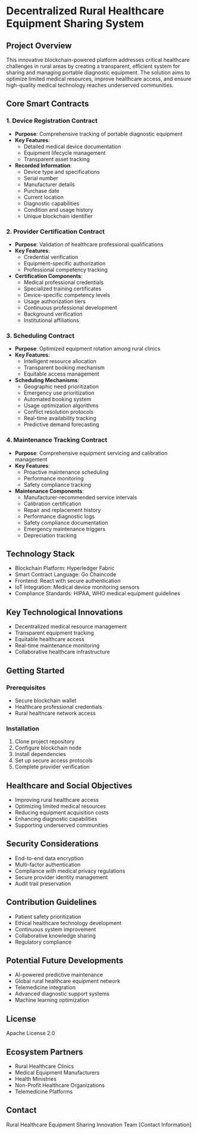 # Decentralized Rural Healthcare Equipment Sharing System

## Project Overview

This innovative blockchain-powered platform addresses critical healthcare challenges in rural areas by creating a transparent, efficient system for sharing and managing portable diagnostic equipment. The solution aims to optimize limited medical resources, improve healthcare access, and ensure high-quality medical technology reaches underserved communities.

## Core Smart Contracts

### 1. Device Registration Contract
- **Purpose**: Comprehensive tracking of portable diagnostic equipment
- **Key Features**:
    - Detailed medical device documentation
    - Equipment lifecycle management
    - Transparent asset tracking
- **Recorded Information**:
    - Device type and specifications
    - Serial number
    - Manufacturer details
    - Purchase date
    - Current location
    - Diagnostic capabilities
    - Condition and usage history
    - Unique blockchain identifier

### 2. Provider Certification Contract
- **Purpose**: Validation of healthcare professional qualifications
- **Key Features**:
    - Credential verification
    - Equipment-specific authorization
    - Professional competency tracking
- **Certification Components**:
    - Medical professional credentials
    - Specialized training certificates
    - Device-specific competency levels
    - Usage authorization tiers
    - Continuous professional development
    - Background verification
    - Institutional affiliations

### 3. Scheduling Contract
- **Purpose**: Optimized equipment rotation among rural clinics
- **Key Features**:
    - Intelligent resource allocation
    - Transparent booking mechanism
    - Equitable access management
- **Scheduling Mechanisms**:
    - Geographic need prioritization
    - Emergency use prioritization
    - Automated booking system
    - Usage optimization algorithms
    - Conflict resolution protocols
    - Real-time availability tracking
    - Predictive demand forecasting

### 4. Maintenance Tracking Contract
- **Purpose**: Comprehensive equipment servicing and calibration management
- **Key Features**:
    - Proactive maintenance scheduling
    - Performance monitoring
    - Safety compliance tracking
- **Maintenance Components**:
    - Manufacturer-recommended service intervals
    - Calibration certification
    - Repair and replacement history
    - Performance diagnostic logs
    - Safety compliance documentation
    - Emergency maintenance triggers
    - Depreciation tracking

## Technology Stack
- Blockchain Platform: Hyperledger Fabric
- Smart Contract Language: Go Chaincode
- Frontend: React with secure authentication
- IoT Integration: Medical device monitoring sensors
- Compliance Standards: HIPAA, WHO medical equipment guidelines

## Key Technological Innovations
- Decentralized medical resource management
- Transparent equipment tracking
- Equitable healthcare access
- Real-time maintenance monitoring
- Collaborative healthcare infrastructure

## Getting Started

### Prerequisites
- Secure blockchain wallet
- Healthcare professional credentials
- Rural healthcare network access

### Installation
1. Clone project repository
2. Configure blockchain node
3. Install dependencies
4. Set up secure access protocols
5. Complete provider verification

## Healthcare and Social Objectives
- Improving rural healthcare access
- Optimizing limited medical resources
- Reducing equipment acquisition costs
- Enhancing diagnostic capabilities
- Supporting underserved communities

## Security Considerations
- End-to-end data encryption
- Multi-factor authentication
- Compliance with medical privacy regulations
- Secure provider identity management
- Audit trail preservation

## Contribution Guidelines
- Patient safety prioritization
- Ethical healthcare technology development
- Continuous system improvement
- Collaborative knowledge sharing
- Regulatory compliance

## Potential Future Developments
- AI-powered predictive maintenance
- Global rural healthcare equipment network
- Telemedicine integration
- Advanced diagnostic support systems
- Machine learning optimization

## License
Apache License 2.0

## Ecosystem Partners
- Rural Healthcare Clinics
- Medical Equipment Manufacturers
- Health Ministries
- Non-Profit Healthcare Organizations
- Telemedicine Platforms

## Contact
Rural Healthcare Equipment Sharing Innovation Team
[Contact Information]
